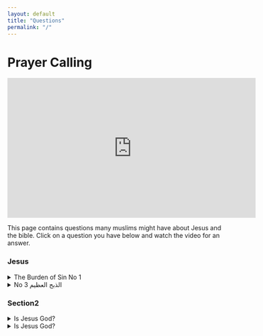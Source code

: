 ```yaml
---
layout: default
title: "Questions"
permalink: "/"
---
```


# Prayer Calling
<iframe width="560" height="315" src="https://www.youtube.com/embed/ebGWOQoj4qU" title="YouTube video player" frameborder="0" allow="accelerometer; autoplay; clipboard-write; encrypted-media; gyroscope; picture-in-picture" allowfullscreen></iframe>

This page contains questions many muslims might have about Jesus and the bible. Click on a question you have below and watch the video for an answer.

### Jesus

<details>
    <summary>The Burden of Sin No 1</summary>
    <iframe Isn't this a declaration that Christ is just an apostle who will eventually submit to God?
Now when all things are made subject to Him, then the Son Himself will also be subject to Him who put all things under Him, that God may be all in all. (1 Corinthians 15:28).

Reply:  
The phrase "the Son Himself will submit to the One to whom all have been subjugated, so that God may be all in all" refers to:
 That Christ the human being will submit from Himself and not be subjected to hatred and coercion.
Christ, the man who took the form of a slave, obeys his master obediently and submissively, and this indicates the perfect harmony between the people and theology (man and God), and this harmony was not achieved in the first Adam.
Submission here is like the submission of the body to the head, as the submission of a woman to a man, as the submission of the church to Christ, and this is what the Bible declares: 
But I want you to know that the head of every man is Christ, the head of woman is man, and the head of Christ is God. (1 Corinthians 11:3). 

From here we learn that submission is submission as a divine center and order, which indicates and teaches unity and harmony in the one body.
When God the Father submits everything to Christ as the head and representative of humanity, Christ comes "as the glorified Son of man" with this consideration, handing over the king to God the Father, and submitting to Him, acknowledging that the power in Him was not human power but the power of God who is Almighty in all things. 
 It's as if to say, "Now my mission as a human being is completely over," 
I have glorified You on the earth. I have finished the work which You have given Me to do. (John 17:4)

Now when all things are made subject to Him, then the Son Himself will also be subject to Him who put all things under Him, that God may be all in all. (First Corinthians 15: 28)

Saying that "God may be all in all" declares that the Holy Trinity is all in all, Christ is said to be all in all (First Corinthians 15: 28) 
 The expression "God shall be all in all" refers not only to the Father but to the All-Coming Trinity: to the Father, the Son and the Holy Spirit, the One God.

That is, things return to what they were in the past according to the divine plan, and God reigns over everything and everything that He has, in this world and in the other world, not selfishly and dictatorially, but at a price, merit, and submission with love.
Worthy to take glory and dignity.  Amen. Then Amen.












Conclusion
Write your response to this question in a concise and simplified way












* Mention things that you personally learned from this lesson:
- ----------------------------------------------          - ----------------------------------------------
- ----------------------------------------------          - ----------------------------------------------
- ----------------------------------------------          - ----------------------------------------------
/iframe>
</details>

<details>
    <summary>Natural Instict No 2</summary>
    <iframe width="560" height="315" src="https://www.youtube.com/embed/We_PRqSWo6o" title="YouTube video player" frameborder="0" allow="accelerometer; autoplay; clipboard-write; encrypted-media; gyroscope; picture-in-picture" allowfullscreen></iframe>
    
</details>
<details>
    <summary>No 3 الذبح العظيم</summary>
    <iframe width="560" height="315" src="https://www.youtube.com/embed/i0hMxKm7YqE" title="YouTube video player" frameborder="0" allow="accelerometer; autoplay; clipboard-write; encrypted-media; gyroscope; picture-in-picture" allowfullscreen></iframe>
    
    المسيح هو الذبح العظيم
    هل الكبش الذي قدمه الله لإبراهيم يرمز إلى المسيح؟
</details>

### Section2

<details>
    <summary>Is Jesus God?</summary>
    Test
</details>
<details>
    <summary>Is Jesus God?</summary>
    Test
</details>

